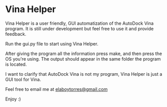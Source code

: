 # Vina Helper

Vina Helper is a user friendly, GUI automatization of the AutoDock Vina program. It is still under development but feel free to use it and provide feedback. 

Run the gui.py file to start using Vina Helper. 

After giving the program all the information press make, and then press the OS you're using. The output should appear in the same folder the program is located. 

I want to clarify that AutoDock Vina is not my program, Vina Helper is just a GUI tool for Vina. 

Feel free to email me at elaboytorres@gmail.com

Enjoy :)
